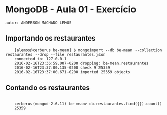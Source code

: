 # MongoDB - Aula 01 - Exercício
    autor: ANDERSON MACHADO LEMOS

## Importando os restaurantes

```
    [alemos@cerberus be-mean] $ mongoimport --db be-mean --collection restaurantes --drop --file restaurantes.json 
    connected to: 127.0.0.1
    2016-02-16T23:36:59.007-0200 dropping: be-mean.restaurantes
    2016-02-16T23:37:00.135-0200 check 9 25359
    2016-02-16T23:37:00.671-0200 imported 25359 objects

```

## Contando os restaurantes

```

    cerberus(mongod-2.6.11) be-mean> db.restaurantes.find({}).count()
    25359


```


